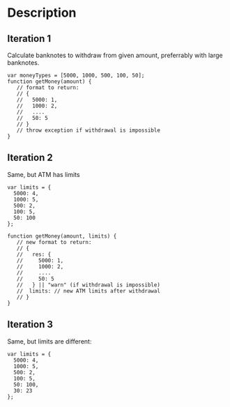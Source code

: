 # Description

## Iteration 1

Calculate banknotes to withdraw from given amount, preferrably with large banknotes.

```
var moneyTypes = [5000, 1000, 500, 100, 50];
function getMoney(amount) {
   // format to return:
   // {
   //   5000: 1,
   //   1000: 2,
   //   ....
   //   50: 5
   // }
   // throw exception if withdrawal is impossible
}
```

## Iteration 2

Same, but ATM has limits

```
var limits = {
  5000: 4,
  1000: 5,
  500: 2,
  100: 5,
  50: 100
};

function getMoney(amount, limits) {
   // new format to return:
   // {
   //   res: {
   //     5000: 1,
   //     1000: 2,
   //     ....
   //     50: 5
   //   } || "warn" (if withdrawal is impossible)
   //  limits: // new ATM limits after withdrawal
   // }
}
```

## Iteration 3

Same, but limits are different:

```
var limits = {
  5000: 4,
  1000: 5,
  500: 2,
  100: 5,
  50: 100,
  30: 23
};
```
